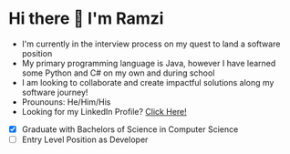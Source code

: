 # Hi there 👋 I'm Ramzi 

+ I'm currently in the interview process on my quest to land a software position
+ My primary programming language is Java, however I have learned some Python and C# on my own and during school 
+ I am looking to collaborate and create impactful solutions along my software journey!
+ Prounouns: He/Him/His
+ Looking for my LinkedIn Profile? [Click Here!](https://www.linkedin.com/in/ramzi-carter-jr-7462bb204/)
- [x] Graduate with Bachelors of Science in Computer Science
- [ ] Entry Level Position as Developer
